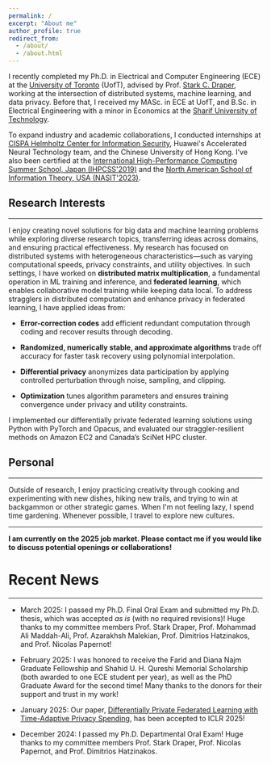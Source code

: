 ```yaml
---
permalink: /
excerpt: "About me"
author_profile: true
redirect_from: 
  - /about/
  - /about.html
---
```


I recently completed my Ph.D. in Electrical and Computer Engineering (ECE) at the [University of Toronto](https://www.utoronto.ca/) (UofT), advised by Prof. [Stark C. Draper](https://www.ece.utoronto.ca/people/draper-s/), working at the intersection of distributed systems, machine learning, and data privacy. Before that, I received my MASc. in ECE at UofT, and B.Sc. in Electrical Engineering with a minor in Economics at the [Sharif University of Technology](http://www.en.sharif.edu/).

To expand industry and academic collaborations, I conducted internships at [CISPA Helmholtz Center for Information Security](https://sprintml.com/), Huawei's Accelerated Neural Technology team, and the Chinese University of Hong Kong.
I've also been certified at the [International High-Performance Computing Summer School, Japan (IHPCSS'2019)](https://ss19.ihpcss.org/) and the [North American School of Information Theory, USA (NASIT'2023)](https://nasit.seas.upenn.edu/). 


## Research Interests

---

I enjoy creating novel solutions for big data and machine learning problems while exploring diverse research topics, transferring ideas across domains, and ensuring practical effectiveness. My research has focused on distributed systems with heterogeneous characteristics—such as varying computational speeds, privacy constraints, and utility objectives. In such settings, I have worked on **distributed matrix multiplication**, a fundamental operation in ML training and inference, and **federated learning**, which enables collaborative model training while keeping data local. To address stragglers in distributed computation and enhance privacy in federated learning, I have applied ideas from:

* **Error-correction codes** add efficient redundant computation through coding and recover results through decoding.

* **Randomized, numerically stable, and approximate algorithms** trade off accuracy for faster task recovery using polynomial interpolation.

* **Differential privacy** anonymizes data participation by applying controlled perturbation through noise, sampling, and clipping.

* **Optimization** tunes algorithm parameters and ensures training convergence under privacy and utility constraints.

I implemented our differentially private federated learning solutions using Python with PyTorch and Opacus, and evaluated our straggler-resilient methods on Amazon EC2 and Canada’s SciNet HPC cluster.

## Personal

---

Outside of research, I enjoy practicing creativity through cooking and experimenting with new dishes, hiking new trails, and trying to win at backgammon or other strategic games. When I'm not feeling lazy, I spend time gardening. Whenever possible, I travel to explore new cultures.

---

**I am currently on the 2025 job market. Please contact me if you would like to discuss potential openings or collaborations!**



# Recent News

---

* March 2025: I passed my Ph.D. Final Oral Exam and submitted my Ph.D. thesis, which was accepted *as is* (with no required revisions)! Huge thanks to my committee members Prof. Stark Draper, Prof. Mohammad Ali Maddah-Ali, Prof. Azarakhsh Malekian, Prof. Dimitrios Hatzinakos, and Prof. Nicolas Papernot!

* February 2025: I was honored to receive the Farid and Diana Najm Graduate Fellowship and Shahid U. H. Qureshi Memorial Scholarship (both awarded to one ECE student per year), as well as the PhD Graduate Award for the second time! Many thanks to the donors for their support and trust in my work!

* January 2025: Our paper, [Differentially Private Federated Learning with Time-Adaptive Privacy Spending](https://openreview.net/forum?id=W0nydevOlG&noteId=zEslc0ErHW), has been accepted to ICLR 2025!

* December 2024: I passed my Ph.D. Departmental Oral Exam! Huge thanks to my committee members Prof. Stark Draper, Prof. Nicolas Papernot, and Prof. Dimitrios Hatzinakos.